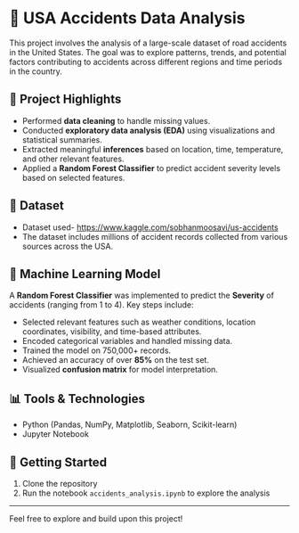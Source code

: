 # 🚗 USA Accidents Data Analysis

This project involves the analysis of a large-scale dataset of road accidents in the United States. The goal was to explore patterns, trends, and potential factors contributing to accidents across different regions and time periods in the country.

## 📌 Project Highlights

- Performed **data cleaning** to handle missing values.
- Conducted **exploratory data analysis (EDA)** using visualizations and statistical summaries.
- Extracted meaningful **inferences** based on location, time, temperature, and other relevant features.
- Applied a **Random Forest Classifier** to predict accident severity levels based on selected features.

## 📂 Dataset

- Dataset used- https://www.kaggle.com/sobhanmoosavi/us-accidents
- The dataset includes millions of accident records collected from various sources across the USA.

## 🧠 Machine Learning Model

A **Random Forest Classifier** was implemented to predict the **Severity** of accidents (ranging from 1 to 4). Key steps include:

- Selected relevant features such as weather conditions, location coordinates, visibility, and time-based attributes.
- Encoded categorical variables and handled missing data.
- Trained the model on 750,000+ records.
- Achieved an accuracy of over **85%** on the test set.
- Visualized **confusion matrix** for model interpretation.

## 📊 Tools & Technologies

- Python (Pandas, NumPy, Matplotlib, Seaborn, Scikit-learn)
- Jupyter Notebook

## 🚀 Getting Started

1. Clone the repository
2. Run the notebook `accidents_analysis.ipynb` to explore the analysis

---

Feel free to explore and build upon this project!
